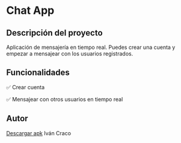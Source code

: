 <h1>Chat App</h1>
<h2>Descripción del proyecto</h2>
<p>Aplicación de mensajería en tiempo real. Puedes crear una cuenta y empezar a mensajear con los usuarios registrados.</p>
<h2>Funcionalidades</h2>
<p>&#9989 Crear cuenta</p>
<p>&#9989 Mensajear con otros usuarios en tiempo real</p>
<h2>Autor</h2>
<a href="https://github.com/ivancraco/chatapp/chat_app_apk" download="chat_app">Descargar apk</a>
<span>Iván Craco</span>
